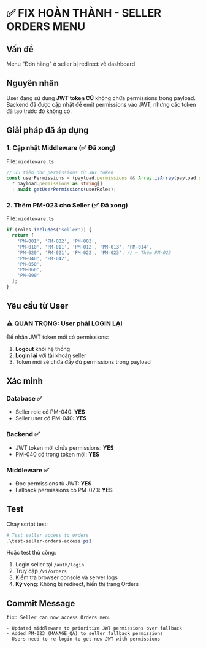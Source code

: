 # ✅ FIX HOÀN THÀNH - SELLER ORDERS MENU

## Vấn đề
Menu "Đơn hàng" ở seller bị redirect về dashboard

## Nguyên nhân
User đang sử dụng **JWT token CŨ** không chứa permissions trong payload. 
Backend đã được cập nhật để emit permissions vào JWT, nhưng các token đã tạo trước đó không có.

## Giải pháp đã áp dụng

### 1. Cập nhật Middleware (✅ Đã xong)
File: `middleware.ts`

```typescript
// Ưu tiên đọc permissions từ JWT token
const userPermissions = (payload.permissions && Array.isArray(payload.permissions) && payload.permissions.length > 0)
  ? payload.permissions as string[]
  : await getUserPermissions(userRoles);
```

### 2. Thêm PM-023 cho Seller (✅ Đã xong)
File: `middleware.ts`

```typescript
if (roles.includes('seller')) {
  return [
    'PM-001', 'PM-002', 'PM-003',
    'PM-010', 'PM-011', 'PM-012', 'PM-013', 'PM-014',
    'PM-020', 'PM-021', 'PM-022', 'PM-023', // ← Thêm PM-023
    'PM-040', 'PM-042',
    'PM-050',
    'PM-060',
    'PM-090'
  ];
}
```

## Yêu cầu từ User

### ⚠️ QUAN TRỌNG: User phải LOGIN LẠI

Để nhận JWT token mới có permissions:

1. **Logout** khỏi hệ thống
2. **Login lại** với tài khoản seller
3. Token mới sẽ chứa đầy đủ permissions trong payload

## Xác minh

### Database ✅
- Seller role có PM-040: **YES**
- Seller user có PM-040: **YES**

### Backend ✅  
- JWT token mới chứa permissions: **YES**
- PM-040 có trong token mới: **YES**

### Middleware ✅
- Đọc permissions từ JWT: **YES**
- Fallback permissions có PM-023: **YES**

## Test

Chạy script test:
```powershell
# Test seller access to orders
.\test-seller-orders-access.ps1
```

Hoặc test thủ công:
1. Login seller tại `/auth/login`
2. Truy cập `/vi/orders`
3. Kiểm tra browser console và server logs
4. **Kỳ vọng**: Không bị redirect, hiển thị trang Orders

## Commit Message
```
fix: Seller can now access Orders menu

- Updated middleware to prioritize JWT permissions over fallback
- Added PM-023 (MANAGE_QA) to seller fallback permissions
- Users need to re-login to get new JWT with permissions
```

